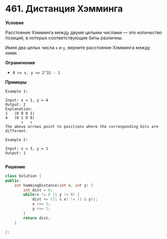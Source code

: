 # 461. Дистанция Хэмминга

**Условие**

Расстояние Хэмминга между двумя целыми числами — это количество позиций, в которых соответствующие биты различны.

Имея два целых числа `x` и `y`, верните расстояние Хэмминга между ними.

**Ограничения**
- `0 <= x, y <= 2^31 - 1`


**Примеры**
```
Example 1:

Input: x = 1, y = 4
Output: 2
Explanation:
1   (0 0 0 1)
4   (0 1 0 0)
       ↑   ↑
The above arrows point to positions where the corresponding bits are different.

Example 2:

Input: x = 3, y = 1
Output: 1
 
```


**Решение**


```C++
class Solution {
public:
    int hammingDistance(int x, int y) {
        int dist = 0;
        while(x != 0 || y != 0) {
            dist += ((1 & x) != (1 & y));
            x >>= 1;
            y >>= 1;
        }
        return dist;
    }
    
};
```





 


 


